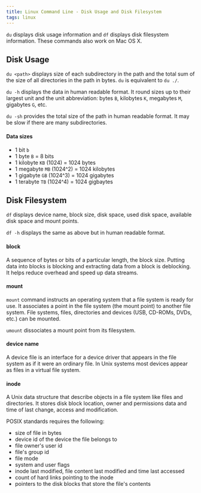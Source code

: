 ```yaml
---
title: Linux Command Line - Disk Usage and Disk Filesystem
tags: linux
---
```


`du` displays disk usage information and `df` displays disk filesystem 
information. These commands also work on Mac OS X.

## Disk Usage

`du <path>` displays size of each subdirectory in the path and the total sum of 
the size of all directories in the path in bytes. `du` is equivalent to `du ./`.

`du -h` displays the data in human readable format. It round sizes up to their 
largest unit and the unit abbreviation: bytes `B`, kilobytes `K`, megabytes `M`, 
gigabytes `G`, etc.

`du -sh` provides the total size of the path in human readable format. It may be 
slow if there are many subdirectories.

#### Data sizes

- 1 bit `b`
- 1 byte `B` = 8 bits
- 1 kilobyte `KB` (1024) = 1024 bytes
- 1 megabyte `MB` (1024^2) = 1024 kilobytes
- 1 gigabyte `GB` (1024^3) = 1024 gigabytes
- 1 terabyte `TB` (1024^4) = 1024 gigbaytes

## Disk Filesystem

`df` displays device name, block size, disk space, used disk space, available 
disk space and mount points.

`df -h` displays the same as above but in human readable format.

#### block

A sequence of bytes or bits of a particular length, the block size. Putting data 
into blocks is blocking and extracting data from a block is deblocking. It helps
reduce overhead and speed up data streams. 

#### mount

`mount` command instructs an operating system that a file system is ready for 
use. It associates a point in the file system (the mount point) to another file 
system. File systems, files, directories and devices (USB, CD-ROMs, DVDs, etc.) 
can be mounted.

`umount` dissociates a mount point from its filesystem.

#### device name

A device file is an interface for a device driver that appears in the file 
system as if it were an ordinary file. In Unix systems most devices appear as 
files in a virtual file system.

#### inode

A Unix data structure that describe objects in a file system like files and 
directories. It stores disk block location, owner and permissions data and time 
of last change, access and modification.

POSIX standards requires the following:

- size of file in bytes
- device id of the device the file belongs to 
- file owner's user id
- file's group id
- file mode
- system and user flags
- inode last modified, file content last modified and time last accessed
- count of hard links pointing to the inode
- pointers to the disk blocks that store the file's contents
